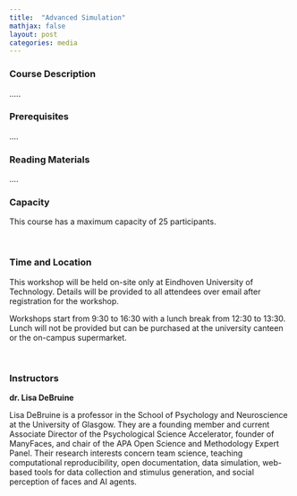 ```yaml
---
title:  "Advanced Simulation"
mathjax: false
layout: post
categories: media
---
```


### Course Description

.....

### Prerequisites 

....

### Reading Materials

....

### Capacity

This course has a maximum capacity of 25 participants.

<br>

### Time and Location

This workshop will be held on-site only at Eindhoven University of Technology. Details will be provided to all attendees over email after registration for the workshop.

Workshops start from 9:30 to 16:30 with a lunch break from 12:30 to 13:30. Lunch will not be provided but can be purchased at the university canteen or the on-campus supermarket. 

<br>

### Instructors

**dr. Lisa DeBruine**

Lisa DeBruine is a professor in the School of Psychology and Neuroscience at the University of Glasgow. They are a founding member and current Associate Director of the Psychological Science Accelerator, founder of ManyFaces, and chair of the APA Open Science and Methodology Expert Panel. Their research interests concern team science, teaching computational reproducibility, open documentation, data simulation, web-based tools for data collection and stimulus generation, and social perception of faces and AI agents.

